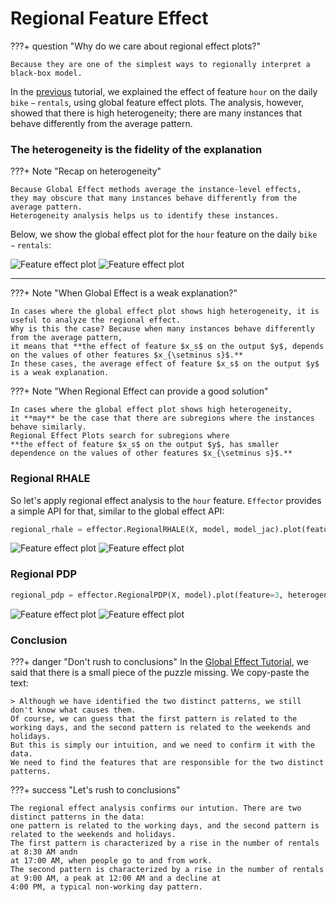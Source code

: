 # Regional Feature Effect

???+ question "Why do we care about regional effect plots?"

    Because they are one of the simplest ways to regionally interpret a black-box model.


In the [previous](./01_global_effect_intro.md) tutorial, we explained the effect of feature $\mathtt{hour}$ on the daily $\mathtt{bike-rentals}$, 
using global feature effect plots. 
The analysis, however, showed that there is high heterogeneity; there are many instances that behave differently from the average pattern.

### The heterogeneity is the fidelity of the explanation

???+ Note "Recap on heterogeneity"

    Because Global Effect methods average the instance-level effects, 
    they may obscure that many instances behave differently from the average pattern.
    Heterogeneity analysis helps us to identify these instances.

Below, we show the global effect plot for the $\mathtt{hour}$ feature on the daily $\mathtt{bike-rentals}$:

![Feature effect plot](./../real-examples/01_bike_sharing_dataset_files/01_bike_sharing_dataset_20_0.png)
![Feature effect plot](./../real-examples/01_bike_sharing_dataset_files/01_bike_sharing_dataset_17_1.png)

---

???+ Note "When Global Effect is a weak explanation?"

    In cases where the global effect plot shows high heterogeneity, it is useful to analyze the regional effect.
    Why is this the case? Because when many instances behave differently from the average pattern, 
    it means that **the effect of feature $x_s$ on the output $y$, depends on the values of other features $x_{\setminus s}$.**
    In these cases, the average effect of feature $x_s$ on the output $y$ is a weak explanation.

???+ Note "When Regional Effect can provide a good solution"

    In cases where the global effect plot shows high heterogeneity, 
    it **may** be the case that there are subregions where the instances behave similarly.
    Regional Effect Plots search for subregions where 
    **the effect of feature $x_s$ on the output $y$, has smaller dependence on the values of other features $x_{\setminus s}$.**

### Regional RHALE

So let's apply regional effect analysis to the $\mathtt{hour}$ feature.
`Effector` provides a simple API for that, similar to the global effect API:

```python
regional_rhale = effector.RegionalRHALE(X, model, model_jac).plot(feature=3, heterogeneity=True)
```


![Feature effect plot](./../real-examples/01_bike_sharing_dataset_files/01_bike_sharing_dataset_26_0.png)
![Feature effect plot](./../real-examples/01_bike_sharing_dataset_files/01_bike_sharing_dataset_26_1.png)


### Regional PDP

```python
regional_pdp = effector.RegionalPDP(X, model).plot(feature=3, heterogeneity="ice")
```

![Feature effect plot](./../real-examples/01_bike_sharing_dataset_files/01_bike_sharing_dataset_30_0.png)
![Feature effect plot](./../real-examples/01_bike_sharing_dataset_files/01_bike_sharing_dataset_31_0.png)

### Conclusion

???+ danger "Don't rush to conclusions"
    In the [Global Effect Tutorial](./../01_global_effect_intro/), we said that there is
    a small piece of the puzzle missing. We copy-paste the text:

    > Although we have identified the two distinct patterns, we still don't know what causes them.
    Of course, we can guess that the first pattern is related to the working days, and the second pattern is related to the weekends and holidays.
    But this is simply our intuition, and we need to confirm it with the data. 
    We need to find the features that are responsible for the two distinct patterns.


???+ success "Let's rush to conclusions"

    The regional effect analysis confirms our intution. There are two distinct patterns in the data:
    one pattern is related to the working days, and the second pattern is related to the weekends and holidays.
    The first pattern is characterized by a rise in the number of rentals at 8:30 AM andn 
    at 17:00 AM, when people go to and from work.
    The second pattern is characterized by a rise in the number of rentals at 9:00 AM, a peak at 12:00 AM and a decline at 
    4:00 PM, a typical non-working day pattern.
